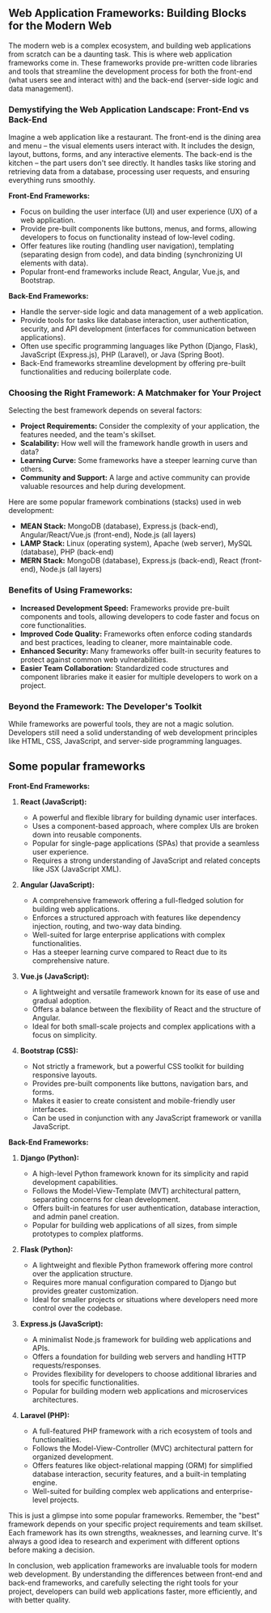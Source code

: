 ## Web Application Frameworks: Building Blocks for the Modern Web

The modern web is a complex ecosystem, and building web applications from scratch can be a daunting task. This is where web application frameworks come in.  These frameworks provide pre-written code libraries and tools that streamline the development process for both the front-end (what users see and interact with) and the back-end (server-side logic and data management).

### Demystifying the Web Application Landscape: Front-End vs Back-End

Imagine a web application like a restaurant. The front-end is the dining area and menu – the visual elements users interact with. It includes the design, layout, buttons, forms, and any interactive elements.  The back-end is the kitchen – the part users don't see directly. It handles tasks like storing and retrieving data from a database, processing user requests, and ensuring everything runs smoothly. 

**Front-End Frameworks:**

* Focus on building the user interface (UI) and user experience (UX) of a web application.
* Provide pre-built components like buttons, menus, and forms, allowing developers to focus on functionality instead of low-level coding.
* Offer features like routing (handling user navigation), templating (separating design from code), and data binding (synchronizing UI elements with data).
* Popular front-end frameworks include React, Angular, Vue.js, and Bootstrap.

**Back-End Frameworks:**

* Handle the server-side logic and data management of a web application.
* Provide tools for tasks like database interaction, user authentication, security, and API development (interfaces for communication between applications).
* Often use specific programming languages like Python (Django, Flask), JavaScript (Express.js), PHP (Laravel), or Java (Spring Boot).
* Back-End frameworks streamline development by offering pre-built functionalities and reducing boilerplate code.


### Choosing the Right Framework: A Matchmaker for Your Project

Selecting the best framework depends on several factors:

* **Project Requirements:**  Consider the complexity of your application, the features needed, and the team's skillset.
* **Scalability:** How well will the framework handle growth in users and data?
* **Learning Curve:**  Some frameworks have a steeper learning curve than others. 
* **Community and Support:** A large and active community can provide valuable resources and help during development.


Here are some popular framework combinations (stacks) used in web development:

* **MEAN Stack:** MongoDB (database), Express.js (back-end), Angular/React/Vue.js (front-end), Node.js (all layers)
* **LAMP Stack:** Linux (operating system), Apache (web server), MySQL (database), PHP (back-end)
* **MERN Stack:** MongoDB (database), Express.js (back-end), React (front-end), Node.js (all layers)


### Benefits of Using Frameworks:

* **Increased Development Speed:** Frameworks provide pre-built components and tools, allowing developers to code faster and focus on core functionalities.
* **Improved Code Quality:** Frameworks often enforce coding standards and best practices, leading to cleaner, more maintainable code.
* **Enhanced Security:** Many frameworks offer built-in security features to protect against common web vulnerabilities.
* **Easier Team Collaboration:** Standardized code structures and component libraries make it easier for multiple developers to work on a project.


###  Beyond the Framework: The Developer's Toolkit

While frameworks are powerful tools, they are not a magic solution.  Developers still need a solid understanding of web development principles like HTML, CSS, JavaScript, and server-side programming languages. 


## Some popular frameworks

**Front-End Frameworks:**

1. **React (JavaScript):**
    * A powerful and flexible library for building dynamic user interfaces.
    * Uses a component-based approach, where complex UIs are broken down into reusable components.
    * Popular for single-page applications (SPAs) that provide a seamless user experience.
    * Requires a strong understanding of JavaScript and related concepts like JSX (JavaScript XML).

2. **Angular (JavaScript):**
    * A comprehensive framework offering a full-fledged solution for building web applications.
    * Enforces a structured approach with features like dependency injection, routing, and two-way data binding.
    * Well-suited for large enterprise applications with complex functionalities.
    * Has a steeper learning curve compared to React due to its comprehensive nature.

3. **Vue.js (JavaScript):**
    * A lightweight and versatile framework known for its ease of use and gradual adoption.
    * Offers a balance between the flexibility of React and the structure of Angular.
    * Ideal for both small-scale projects and complex applications with a focus on simplicity.

4. **Bootstrap (CSS):**
    * Not strictly a framework, but a powerful CSS toolkit for building responsive layouts.
    * Provides pre-built components like buttons, navigation bars, and forms.
    * Makes it easier to create consistent and mobile-friendly user interfaces.
    * Can be used in conjunction with any JavaScript framework or vanilla JavaScript.


**Back-End Frameworks:**

1. **Django (Python):**
    * A high-level Python framework known for its simplicity and rapid development capabilities.
    * Follows the Model-View-Template (MVT) architectural pattern, separating concerns for clean development.
    * Offers built-in features for user authentication, database interaction, and admin panel creation.
    * Popular for building web applications of all sizes, from simple prototypes to complex platforms.

2. **Flask (Python):**
    * A lightweight and flexible Python framework offering more control over the application structure.
    * Requires more manual configuration compared to Django but provides greater customization.
    * Ideal for smaller projects or situations where developers need more control over the codebase.

3. **Express.js (JavaScript):**
    * A minimalist Node.js framework for building web applications and APIs.
    * Offers a foundation for building web servers and handling HTTP requests/responses.
    * Provides flexibility for developers to choose additional libraries and tools for specific functionalities.
    * Popular for building modern web applications and microservices architectures.

4. **Laravel (PHP):**
    * A full-featured PHP framework with a rich ecosystem of tools and functionalities.
    * Follows the Model-View-Controller (MVC) architectural pattern for organized development.
    * Offers features like object-relational mapping (ORM) for simplified database interaction, security features, and a built-in templating engine.
    * Well-suited for building complex web applications and enterprise-level projects.


This is just a glimpse into some popular frameworks. Remember, the "best" framework depends on your specific project requirements and team skillset.  Each framework has its own strengths, weaknesses, and learning curve. It's always a good idea to research and experiment with different options before making a decision.


In conclusion, web application frameworks are invaluable tools for modern web development. By understanding the differences between front-end and back-end frameworks,  and carefully selecting the right tools for your project, developers can build  web applications faster, more efficiently, and with better quality.
